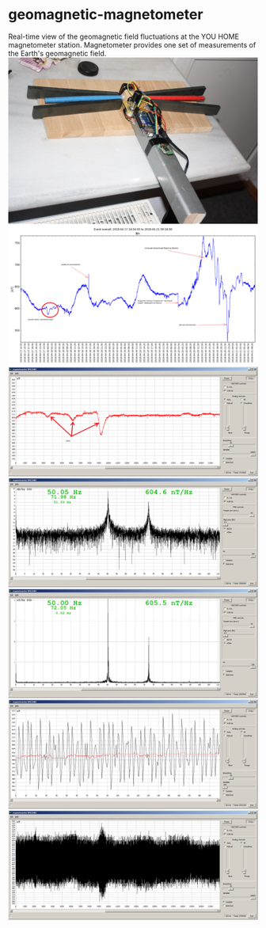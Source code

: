 # geomagnetic-magnetometer
Real-time view of the geomagnetic field fluctuations at the YOU HOME magnetometer station.
Magnetometer provides one set of measurements of the Earth's geomagnetic field.
![](./pictures/my_magnetometer.jpg)
![](./pictures/magnetometer_my.png)
![](./pictures/screenshot1m.png)
![](./pictures/screenshot2m.png)
![](./pictures/screenshot3m.png)
![](./pictures/screenshot5m.png)
![](./pictures/screenshot6m.png)
